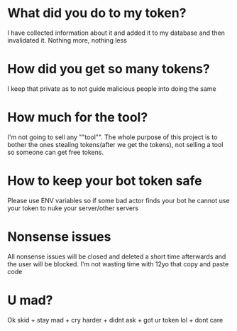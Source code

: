 # What did you do to my token?
I have collected information about it and added it to my database and then invalidated it. Nothing more, nothing less

# How did you get so many tokens?
I keep that private as to not guide malicious people into doing the same

# How much for the tool?
I'm not going to sell any ""tool"". The whole purpose of this project is to bother the ones stealing tokens(after we get the tokens), not selling a tool so someone can get free tokens.

# How to keep your bot token safe
Please use ENV variables so if some bad actor finds your bot he cannot use your token to nuke your server/other servers

# Nonsense issues
All nonsense issues will be closed and deleted a short time afterwards and the user will be blocked. I'm not wasting time with 12yo that copy and paste code

# U mad? 
Ok skid + stay mad + cry harder + didnt ask + got ur token lol + dont care
